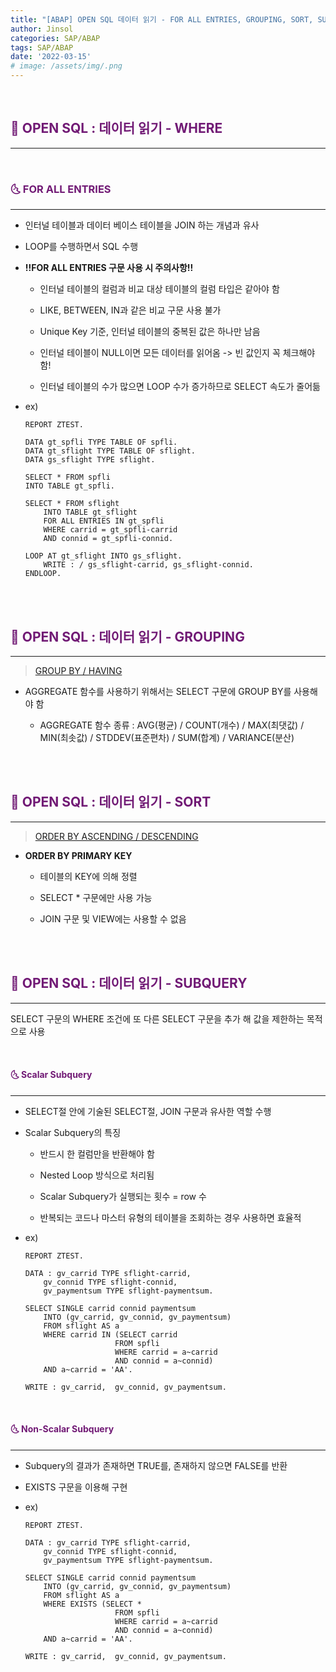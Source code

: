 ```yaml
---
title: "[ABAP] OPEN SQL 데이터 읽기 - FOR ALL ENTRIES, GROUPING, SORT, SUBQUERY"
author: Jinsol
categories: SAP/ABAP
tags: SAP/ABAP
date: '2022-03-15'
# image: /assets/img/.png
---
```


<br>

## <span style="color:#711A75">**🌝 OPEN SQL : 데이터 읽기 - WHERE**</span>
<hr>

<br>

### <span style="color:#711A75">**🌜 FOR ALL ENTRIES**</span>
<hr>

- 인터널 테이블과 데이터 베이스 테이블을 JOIN 하는 개념과 유사

- LOOP를 수행하면서 SQL 수행

- **!!FOR ALL ENTRIES 구문 사용 시 주의사항!!**

    - 인터널 테이블의 컬럼과 비교 대상 테이블의 컬럼 타입은 같아야 함

    - LIKE, BETWEEN, IN과 같은 비교 구문 사용 불가

    - Unique Key 기준, 인터널 테이블의 중복된 값은 하나만 남음

    - 인터널 테이블이 NULL이면 모든 데이터를 읽어옴 -> 빈 값인지 꼭 체크해야 함!

    - 인터널 테이블의 수가 많으면 LOOP 수가 증가하므로 SELECT 속도가 줄어듦


- ex)

    ```
    REPORT ZTEST.

    DATA gt_spfli TYPE TABLE OF spfli.
    DATA gt_sflight TYPE TABLE OF sflight.
    DATA gs_sflight TYPE sflight.

    SELECT * FROM spfli
    INTO TABLE gt_spfli.

    SELECT * FROM sflight
        INTO TABLE gt_sflight
        FOR ALL ENTRIES IN gt_spfli
        WHERE carrid = gt_spfli-carrid
        AND connid = gt_spfli-connid.

    LOOP AT gt_sflight INTO gs_sflight.
        WRITE : / gs_sflight-carrid, gs_sflight-connid.
    ENDLOOP.
    ```
    
<br>
<br>

## <span style="color:#711A75">**🌝 OPEN SQL : 데이터 읽기 - GROUPING**</span>
<hr>

> [GROUP BY / HAVING](https://losuif.github.io/2021/11/20/mysql06.html)

- AGGREGATE 함수를 사용하기 위해서는 SELECT 구문에 GROUP BY를 사용해야 함

    - AGGREGATE 함수 종류 : AVG(평균) / COUNT(개수) / MAX(최댓값) / MIN(최솟값) / STDDEV(표준편차) / SUM(합계) / VARIANCE(분산)
    
<br>
<br>

## <span style="color:#711A75">**🌝 OPEN SQL : 데이터 읽기 - SORT**</span>
<hr>

> [ORDER BY ASCENDING / DESCENDING](https://losuif.github.io/2021/11/17/mysql03.html)

- **ORDER BY PRIMARY KEY**

    - 테이블의 KEY에 의해 정렬

    - SELECT * 구문에만 사용 가능

    - JOIN 구문 및 VIEW에는 사용할 수 없음

    
<br>
<br>

## <span style="color:#711A75">**🌝 OPEN SQL : 데이터 읽기 - SUBQUERY**</span>
<hr>

SELECT 구문의 WHERE 조건에 또 다른 SELECT 구문을 추가 해 값을 제한하는 목적으로 사용

<br>

#### <span style="color:#711A75">**🌜 Scalar Subquery**</span>
<hr>

- SELECT절 안에 기술된 SELECT절, JOIN 구문과 유사한 역할 수행

- Scalar Subquery의 특징

    - 반드시 한 컬럼만을 반환해야 함

    - Nested Loop 방식으로 처리됨

    - Scalar Subquery가 실행되는 횟수 = row 수

    - 반복되는 코드나 마스터 유형의 테이블을 조회하는 경우 사용하면 효율적

- ex)

    ```
    REPORT ZTEST.

    DATA : gv_carrid TYPE sflight-carrid,
        gv_connid TYPE sflight-connid,
        gv_paymentsum TYPE sflight-paymentsum.

    SELECT SINGLE carrid connid paymentsum
        INTO (gv_carrid, gv_connid, gv_paymentsum)
        FROM sflight AS a
        WHERE carrid IN (SELECT carrid
                        FROM spfli
                        WHERE carrid = a~carrid
                        AND connid = a~connid)
        AND a~carrid = 'AA'.
    
    WRITE : gv_carrid,  gv_connid, gv_paymentsum.
    ```
    
<br>

#### <span style="color:#711A75">**🌜 Non-Scalar Subquery**</span>
<hr>

- Subquery의 결과가 존재하면 TRUE를, 존재하지 않으면 FALSE를 반환

- EXISTS 구문을 이용해 구현

- ex)

    ```
    REPORT ZTEST.

    DATA : gv_carrid TYPE sflight-carrid,
        gv_connid TYPE sflight-connid,
        gv_paymentsum TYPE sflight-paymentsum.

    SELECT SINGLE carrid connid paymentsum
        INTO (gv_carrid, gv_connid, gv_paymentsum)
        FROM sflight AS a
        WHERE EXISTS (SELECT *
                        FROM spfli
                        WHERE carrid = a~carrid
                        AND connid = a~connid)
        AND a~carrid = 'AA'.
    
    WRITE : gv_carrid,  gv_connid, gv_paymentsum.
    ```
